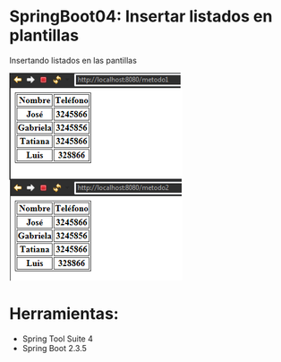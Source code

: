 # SpringBoot04: Insertar listados en plantillas
Insertando listados en las pantillas

![](https://raw.githubusercontent.com/ctec105/SpringBoot04/master/image.png)

# Herramientas:
- Spring Tool Suite 4
- Spring Boot 2.3.5

